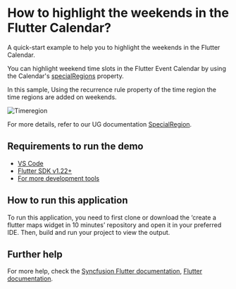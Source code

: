 # How to highlight the weekends in the Flutter Calendar?

A quick-start example to help you to highlight the weekends in the Flutter Calendar.

You can highlight weekend time slots in the Flutter Event Calendar by using the Calendar's [specialRegions](https://help.syncfusion.com/flutter/calendar/timslot-views#%22special-time-regions%22) property.

In this sample, Using the recurrence rule property of the time region the time regions are added on weekends.

![Timeregion](https://user-images.githubusercontent.com/46158936/209291742-8199f4db-ec28-47a6-bce1-05b85a781208.jpeg)

For more details, refer to our UG documentation [SpecialRegion](https://help.syncfusion.com/flutter/calendar/timeslot-views#special-time-regions).

## Requirements to run the demo
* [VS Code](https://code.visualstudio.com/download)
* [Flutter SDK v1.22+](https://flutter.dev/docs/development/tools/sdk/overview)
* [For more development tools](https://flutter.dev/docs/development/tools/devtools/overview)

## How to run this application
To run this application, you need to first clone or download the ‘create a flutter maps widget in 10 minutes’ repository and open it in your preferred IDE. Then, build and run your project to view the output.

## Further help
For more help, check the [Syncfusion Flutter documentation](https://help.syncfusion.com/flutter/introduction/overview),
 [Flutter documentation](https://flutter.dev/docs/get-started/install).
